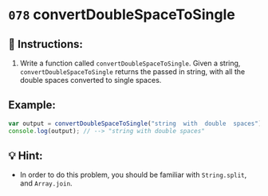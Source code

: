 # `078` convertDoubleSpaceToSingle

## 📝 Instructions:

1. Write a function called `convertDoubleSpaceToSingle`. Given a string, `convertDoubleSpaceToSingle` returns the passed in string, with all the double spaces converted to single spaces.

## Example:

```Javascript
var output = convertDoubleSpaceToSingle("string  with  double  spaces");
console.log(output); // --> "string with double spaces"
```

## 💡 Hint:

+ In order to do this problem, you should be familiar with `String.split`, and `Array.join`.